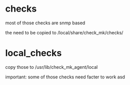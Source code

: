 # checks

most of those checks are snmp based

the need to be copied to <site>/local/share/check_mk/checks/

# local_checks

copy those to /usr/lib/check_mk_agent/local

important: some of those checks need facter to work
asd
